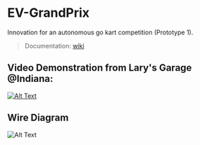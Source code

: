 # EV-GrandPrix
Innovation for an autonomous go kart competition (Prototype 1).

> Documentation: [wiki](https://github.com/jimenezjose/EV-GrandPrix/wiki)

## Video Demonstration from Lary's Garage @Indiana: 
[![Alt Text](https://github.com/jimenezjose/EV-GrandPrix/blob/main/images/Prototype_Youtube_Thumbnail.png)](https://www.youtube.com/embed/vV8BebNH10I)

## Wire Diagram
![Alt Text](https://github.com/jimenezjose/EV-GrandPrix/blob/main/schematic/EV-GoKart-Schematic.png)
